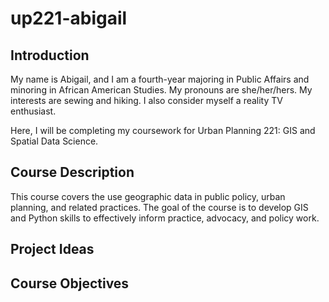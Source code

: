 # up221-abigail

## Introduction  
My name is Abigail, and I am a fourth-year majoring in Public Affairs and minoring in African American Studies. My pronouns are she/her/hers. 
My interests are sewing and hiking. I also consider myself a reality TV enthusiast.  

Here, I will be completing my coursework for Urban Planning 221: GIS and Spatial Data Science.

## Course Description
This course covers the use geographic data in public policy, urban planning, and related practices. The goal of the course is to develop GIS and Python skills to effectively inform practice, advocacy, and policy work. 

## Project Ideas



## Course Objectives
